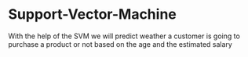 # Support-Vector-Machine

With the help of the SVM we will predict weather a customer is going to purchase a product or not based on the age and the estimated salary
